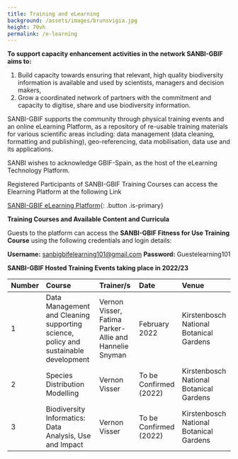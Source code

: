 ```yaml
---
title: Training and eLearning
background: /assets/images/brunsvigia.jpg
height: 70vh
permalink: /e-learning
---
```


**To support capacity enhancement activities in the network SANBI-GBIF aims to:** 

1. Build capacity towards ensuring that relevant, high quality biodiversity information is
available and used by scientists, managers and decision makers,
2. Grow a coordinated network of partners with the commitment and capacity to
digitise, share and use biodiversity information.

SANBI-GBIF supports the community through physical training events and an online eLearning Platform, as a repository of re-usable training materials for various
scientific areas including: data management (data cleaning, formatting and publishing), geo-referencing, data mobilisation, data use and its applications.

SANBI wishes to acknowledge GBIF-Spain, as the host of the eLearning Technology Platform. 

Registered Participants of SANBI-GBIF Training Courses can access the Elearning Platform at the following Link 

[SANBI-GBIF eLearning Platform](https://elearning.gbif.es){: .button .is-primary}


**Training Courses and Available Content and Curricula**


Guests to the platform can access the **SANBI-GBIF Fitness for Use Training Course** using the following credentials and login details:

**Username:** sanbigbifelearning101@gmail.com 
**Password:** Guestelearning101


**SANBI-GBIF Hosted Training Events taking place in 2022/23**


| Number   | Course     | Trainer/s   |Date       |Venue        |
| :------------- | :---------- | :---------- |:----------|:----------|
|1|Data Management and Cleaning supporting science, policy and sustainable development|Vernon Visser, Fatima Parker-Allie and Hannelie Snyman|February 2022|Kirstenbosch National Botanical Gardens|
|2|Species Distribution Modelling|Vernon Visser|To be Confirmed (2022)|Kirstenbosch National Botanical Gardens|
|3|Biodiversity Informatics: Data Analysis, Use and Impact|Vernon Visser|To be Confirmed (2022)|Kirstenbosch National Botanical Gardens|

